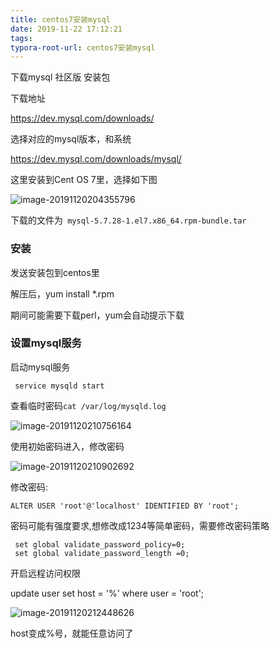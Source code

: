 ```yaml
---
title: centos7安装mysql
date: 2019-11-22 17:12:21
tags:
typora-root-url: centos7安装mysql
---
```


下载mysql 社区版 安装包

下载地址

https://dev.mysql.com/downloads/

选择对应的mysql版本，和系统

https://dev.mysql.com/downloads/mysql/

这里安装到Cent OS 7里，选择如下图

![image-20191120204355796](/image-20191120204355796.png)



下载的文件为` mysql-5.7.28-1.el7.x86_64.rpm-bundle.tar`

### 安装

发送安装包到centos里



解压后，yum install *.rpm

期间可能需要下载perl，yum会自动提示下载

### 设置mysql服务

启动mysql服务

` service mysqld start`



查看临时密码`cat /var/log/mysqld.log`

![image-20191120210756164](/image-20191120210756164.png)

使用初始密码进入，修改密码

![image-20191120210902692](/image-20191120210902692.png)

修改密码:

`ALTER USER 'root'@'localhost' IDENTIFIED BY 'root';`

密码可能有强度要求,想修改成1234等简单密码，需要修改密码策略

```
 set global validate_password_policy=0;
 set global validate_password_length =0;
```

开启远程访问权限

 update user set host = '%' where user = 'root'; 

![image-20191120212448626](/image-20191120212448626.png)

host变成%号，就能任意访问了